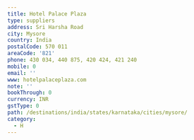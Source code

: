 ```yaml
---
title: Hotel Palace Plaza
type: suppliers
address: Sri Harsha Road
city: Mysore
country: India
postalCode: 570 011
areaCode: '821'
phone: 430 034, 440 875, 420 424, 421 240
mobile: 0
email: ''
www: hotelpalaceplaza.com
note: ''
bookThrough: 0
currency: INR
gstType: 0
path: /destinations/india/states/karnataka/cities/mysore/
category:
  - H
---
```


